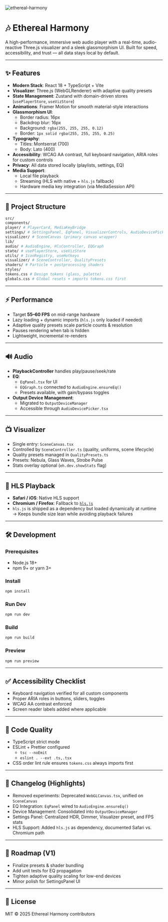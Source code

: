 ![ethereal-harmony](ethereal-harmony/src/assets/title.jpg "ethereal harmony")

# 🎶 Ethereal Harmony

A high-performance, immersive web audio player with a real-time, audio-reactive Three.js visualizer and a sleek glassmorphism UI. Built for speed, accessibility, and trust — all data stays local by default.

---

## ✨ Features

- **Modern Stack**: React 18 + TypeScript + Vite
- **Visualizer**: Three.js (WebGLRenderer) with adaptive quality presets
- **State Management**: Zustand with domain-driven stores (`usePlayerStore`, `useVizStore`)
- **Animations**: Framer Motion for smooth material-style interactions
- **Glassmorphism UI**:
  - Border radius: 16px  
  - Backdrop blur: 16px  
  - Background: `rgba(255, 255, 255, 0.12)`  
  - Border: `1px solid rgba(255, 255, 255, 0.25)`
- **Typography**:
  - Titles: Montserrat (700)
  - Body: Lato (400)
- **Accessibility**: WCAG AA contrast, full keyboard navigation, ARIA roles for custom controls
- **Privacy**: All data stored locally (playlists, settings, EQ)
- **Media Support**:
  - Local file playback
  - Streaming (HLS with native + `hls.js` fallback)
  - Hardware media key integration (via MediaSession API)

---

## 📂 Project Structure

```bash
src/
components/
player/ # PlayerCard, MediaKeyBridge
settings/ # SettingsPanel, EqPanel, VisualizerControls, AudioDevicePicker
visualizer/ # SceneCanvas (primary canvas wrapper)
lib/
audio/ # AudioEngine, HlsController, EQGraph
state/ # usePlayerStore, useVizStore
utils/ # IconRegistry, useHotkeys
visualizer/ # SceneController, QualityPresets
shaders/ # Particle + postprocessing shaders
styles/
tokens.css # Design tokens (glass, palette)
globals.css # Global resets + imports tokens.css first
```


---

## ⚡ Performance

- Target **55–60 FPS** on mid-range hardware
- Lazy loading + dynamic imports (`hls.js` only loaded if needed)
- Adaptive quality presets scale particle counts & resolution
- Pauses rendering when tab is hidden
- Lightweight, incremental re-renders

---

## 🔊 Audio

- **PlaybackController** handles play/pause/seek/rate
- **EQ**:
  - `EqPanel.tsx` for UI
  - `EQGraph.ts` connected to `AudioEngine.ensureEq()`
  - Presets available, with gain/bypass toggles
- **Output Device Management**:
  - Migrated to `OutputDeviceManager`
  - Accessible through `AudioDevicePicker.tsx`

---

## 📺 Visualizer

- Single entry: `SceneCanvas.tsx`
- Controlled by `SceneController.ts` (quality, uniforms, scene lifecycle)
- Quality presets managed in `QualityPresets.ts`
- Presets: Nebula, Glass Waves, Strobe Pulse
- Stats overlay optional (`eh.dev.showStats` flag)

---

## 📡 HLS Playback

- **Safari / iOS**: Native HLS support
- **Chromium / Firefox**: Fallback to [`hls.js`](https://github.com/video-dev/hls.js)
- `hls.js` is shipped as a dependency but loaded dynamically at runtime  
  → Keeps bundle size lean while avoiding playback failures

---

## 🛠️ Development

### Prerequisites

- Node.js 18+
- npm 9+ or yarn 3+

### Install

```bash
npm install
```

### Run Dev

```bash
npm run dev
```

### Build

```bash
npm run build
```

### Preview

```bash
npm run preview
```

---

## ✅ Accessibility Checklist

- Keyboard navigation verified for all custom components
- Proper ARIA roles in buttons, sliders, toggles
- WCAG AA contrast enforced
- Screen reader labels added where applicable

---

## 🧹 Code Quality

- TypeScript strict mode
- ESLint + Prettier configured
  - ```tsc --noEmit```
  - ```eslint . --ext .ts,.tsx```
- CSS order lint rule ensures ```tokens.css``` always imports first

---

## 📜 Changelog (Highlights)

- Removed experiments: Deprecated ```WebGLCanvas.tsx```, unified on ```SceneCanvas```
- EQ Integration: ```EqPanel``` wired to ```AudioEngine.ensureEq()```
- Device Management: Consolidated into ```OutputDeviceManager```
- Settings Panel: Centralized HDR, Dimmer, Visualizer preset, and FPS stats
- HLS Support: Added ```hls.js``` as dependency, documented Safari vs. Chromium path

---

## 🧭 Roadmap (V1)

- Finalize presets & shader bundling
- Add unit tests for EQ propagation
- Tighten adaptive quality scaling for low-end devices
- Minor polish for SettingsPanel UI

---

## 📄 License

MIT © 2025 Ethereal Harmony contributors
